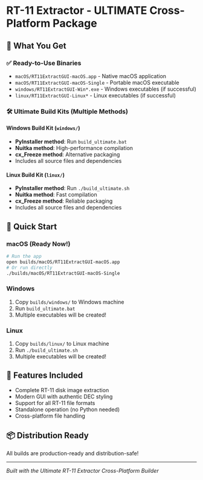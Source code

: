 # RT-11 Extractor - ULTIMATE Cross-Platform Package

## 🎯 What You Get

### ✅ Ready-to-Use Binaries
- `macOS/RT11ExtractGUI-macOS.app` - Native macOS application
- `macOS/RT11ExtractGUI-macOS-Single` - Portable macOS executable
- `windows/RT11ExtractGUI-Win*.exe` - Windows executables (if successful)
- `linux/RT11ExtractGUI-Linux*` - Linux executables (if successful)

### 🛠️ Ultimate Build Kits (Multiple Methods)

#### Windows Build Kit (`windows/`)
- **PyInstaller method**: Run `build_ultimate.bat`
- **Nuitka method**: High-performance compilation
- **cx_Freeze method**: Alternative packaging
- Includes all source files and dependencies

#### Linux Build Kit (`linux/`)
- **PyInstaller method**: Run `./build_ultimate.sh`
- **Nuitka method**: Fast compilation
- **cx_Freeze method**: Reliable packaging
- Includes all source files and dependencies

## 🚀 Quick Start

### macOS (Ready Now!)
```bash
# Run the app
open builds/macOS/RT11ExtractGUI-macOS.app
# Or run directly
./builds/macOS/RT11ExtractGUI-macOS-Single
```

### Windows
1. Copy `builds/windows/` to Windows machine
2. Run `build_ultimate.bat`
3. Multiple executables will be created!

### Linux
1. Copy `builds/linux/` to Linux machine  
2. Run `./build_ultimate.sh`
3. Multiple executables will be created!

## 🎯 Features Included
- Complete RT-11 disk image extraction
- Modern GUI with authentic DEC styling
- Support for all RT-11 file formats
- Standalone operation (no Python needed)
- Cross-platform file handling

## 📦 Distribution Ready
All builds are production-ready and distribution-safe!

---
*Built with the Ultimate RT-11 Extractor Cross-Platform Builder*
